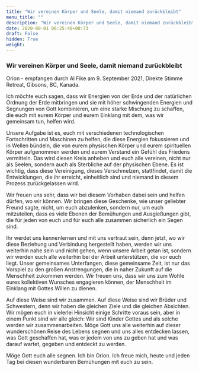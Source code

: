 ```yaml
---
title: "Wir vereinen Körper und Seele, damit niemand zurückbleibt"
menu_title: ""
description: "Wir vereinen Körper und Seele, damit niemand zurückbleibt"
date: 2020-08-01 06:25:48+00:73
draft: False
hidden: True
weight:
---
```

### Wir vereinen Körper und Seele, damit niemand zurückbleibt

Orion - empfangen durch Al Fike am 9. September 2021, Direkte Stimme Retreat, Gibsons, BC, Kanada.

Ich möchte euch sagen, dass wir Energien von der Erde und der natürlichen Ordnung der Erde mitbringen und sie mit höher schwingenden Energien und Segnungen von Gott kombinieren, um eine starke Mischung zu schaffen, die euch mit eurem Körper und eurem Einklang mit dem, was wir gemeinsam tun, helfen wird.  

Unsere Aufgabe ist es, euch mit verschiedenen technologischen Fortschritten und Maschinen zu helfen, die diese Energien fokussieren und in Wellen bündeln, die von eurem physischen Körper und eurem spirituellen Körper aufgenommen werden und eurem Verstand ein Gefühl des Friedens vermitteln. Das wird diesen Kreis anheben und euch alle vereinen, nicht nur als Seelen, sondern auch als Sterbliche auf der physischen Ebene. Es ist wichtig, dass diese Vereinigung, dieses Verschmelzen, stattfindet, damit die Entwicklungen, die ihr erreicht, einheitlich sind und niemand in diesem Prozess zurückgelassen wird.  

Wir freuen uns sehr, dass wir bei diesem Vorhaben dabei sein und helfen dürfen, wo wir können. Wir bringen diese Geschenke, wie unser geliebter Freund sagte, nicht, um euch abzulenken, sondern nur, um euch mitzuteilen, dass es viele Ebenen der Bemühungen und Ausgießungen gibt, die für jeden von euch und für euch alle zusammen sicherlich ein Segen sind.  

Ihr werdet uns kennenlernen und mit uns vertraut sein, denn jetzt, wo wir diese Beziehung und Verbindung hergestellt haben, werden wir uns weiterhin nahe sein und nicht gehen, wenn unsere Arbeit getan ist, sondern wir werden euch alle weiterhin bei der Arbeit unterstützen, die vor euch liegt.  Unser gemeinsames Unterfangen, diese gemeinsame Zeit, ist nur das Vorspiel zu den großen Anstrengungen, die in naher Zukunft auf die Menschheit zukommen werden. Wir freuen uns, dass wir uns zum Wohle eures kollektiven Wunsches engagieren können, der Menschheit im Einklang mit Gottes Willen zu dienen.  

Auf diese Weise sind wir zusammen. Auf diese Weise sind wir Brüder und Schwestern, denn wir haben die gleichen Ziele und die gleichen Absichten.  Wir mögen euch in vielerlei Hinsicht einige Schritte voraus sein, aber in einem Punkt sind wir alle gleich: Wir sind Kinder Gottes und als solche werden wir zusammenarbeiten.  Möge Gott uns alle weiterhin auf dieser wunderschönen Reise des Lebens segnen und uns alles entdecken lassen, was Gott geschaffen hat, was er jedem von uns zu geben hat und was darauf wartet, gegeben und entdeckt zu werden.

Möge Gott euch alle segnen.  Ich bin Orion. Ich freue mich, heute und jeden Tag bei diesen wunderbaren Bemühungen mit euch zu sein.
